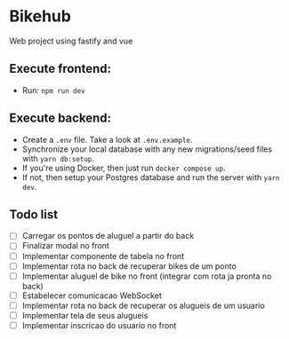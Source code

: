 # Bikehub

Web project using fastify and vue

## Execute frontend:

- Run: `npm run dev`

## Execute backend:

- Create a `.env` file. Take a look at `.env.example`.
- Synchronize your local database with any new migrations/seed files with `yarn db:setup`.
- If you're using Docker, then just run `docker compose up`.
- If not, then setup your Postgres database and run the server with `yarn dev`.

## Todo list

- [ ] Carregar os pontos de aluguel a partir do back
- [ ] Finalizar modal no front
- [ ] Implementar componente de tabela no front
- [ ] Implementar rota no back de recuperar bikes de um ponto
- [ ] Implementar aluguel de bike no front (integrar com rota ja pronta no back)
- [ ] Estabelecer comunicacao WebSocket
- [ ] Implementar rota no back de recuperar os alugueis de um usuario
- [ ] Implementar tela de seus alugueis
- [ ] Implementar inscricao do usuario no front
